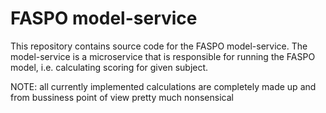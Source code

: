 # FASPO model-service

This repository contains source code for the FASPO model-service. The model-service is a microservice 
that is responsible for running the FASPO model, i.e. calculating scoring for given subject.

NOTE: all currently implemented calculations are completely made up and from bussiness point of view
pretty much nonsensical

